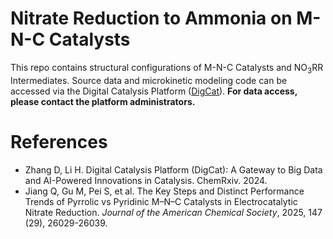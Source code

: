 # Nitrate Reduction to Ammonia on M-N-C Catalysts
 This repo contains structural configurations of M-N-C Catalysts and NO<sub>3</sub>RR Intermediates. Source data and microkinetic modeling code can be accessed via the Digital Catalysis Platform ([DigCat](https://www.digcat.org/)). **For data access, please contact the platform administrators.**

 # References
 - Zhang D, Li H. Digital Catalysis Platform (DigCat): A Gateway to Big Data and AI-Powered Innovations in Catalysis. ChemRxiv. 2024.
 - Jiang Q, Gu M, Pei S, et al. The Key Steps and Distinct Performance Trends of Pyrrolic vs Pyridinic M–N–C Catalysts in Electrocatalytic Nitrate Reduction. *Journal of the American Chemical Society*, 2025, 147 (29), 26029-26039.


